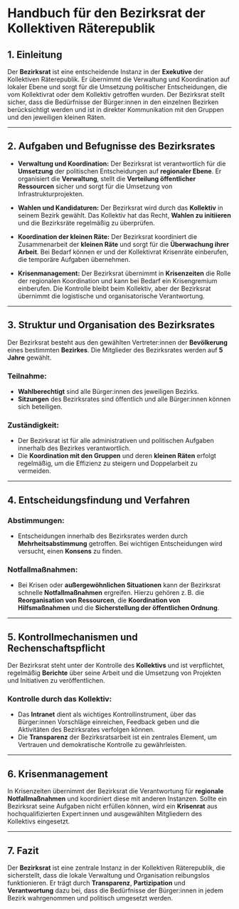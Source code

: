 
# Handbuch für den Bezirksrat der Kollektiven Räterepublik

## 1. Einleitung

Der **Bezirksrat** ist eine entscheidende Instanz in der **Exekutive** der Kollektiven Räterepublik. Er übernimmt die Verwaltung und Koordination auf lokaler Ebene und sorgt für die Umsetzung politischer Entscheidungen, die vom Kollektivrat oder dem Kollektiv getroffen wurden. Der Bezirksrat stellt sicher, dass die Bedürfnisse der Bürger:innen in den einzelnen Bezirken berücksichtigt werden und ist in direkter Kommunikation mit den Gruppen und den jeweiligen kleinen Räten.

---

## 2. Aufgaben und Befugnisse des Bezirksrates

- **Verwaltung und Koordination:** Der Bezirksrat ist verantwortlich für die **Umsetzung** der politischen Entscheidungen auf **regionaler Ebene**. Er organisiert die **Verwaltung**, stellt die **Verteilung öffentlicher Ressourcen** sicher und sorgt für die Umsetzung von Infrastrukturprojekten.
  
- **Wahlen und Kandidaturen:** Der Bezirksrat wird durch das **Kollektiv** in seinem Bezirk gewählt. Das Kollektiv hat das Recht, **Wahlen zu initiieren** und die Bezirksräte regelmäßig zu überprüfen.

- **Koordination der kleinen Räte:** Der Bezirksrat koordiniert die Zusammenarbeit der **kleinen Räte** und sorgt für die **Überwachung ihrer Arbeit**. Bei Bedarf können er und der Kollektivrat Krisenräte einberufen, die temporäre Aufgaben übernehmen.

- **Krisenmanagement:** Der Bezirksrat übernimmt in **Krisenzeiten** die Rolle der regionalen Koordination und kann bei Bedarf ein Krisengremium einberufen. Die Kontrolle bleibt beim Kollektiv, aber der Bezirksrat übernimmt die logistische und organisatorische Verantwortung.

---

## 3. Struktur und Organisation des Bezirksrates

Der Bezirksrat besteht aus den gewählten Vertreter:innen der **Bevölkerung** eines bestimmten **Bezirkes**. Die Mitglieder des Bezirksrates werden auf **5 Jahre** gewählt.

### Teilnahme:
- **Wahlberechtigt** sind alle Bürger:innen des jeweiligen Bezirks.
- **Sitzungen** des Bezirksrates sind öffentlich und alle Bürger:innen können sich beteiligen.

### Zuständigkeit:
- Der Bezirksrat ist für alle administrativen und politischen Aufgaben innerhalb des Bezirkes verantwortlich.
- Die **Koordination mit den Gruppen** und deren **kleinen Räten** erfolgt regelmäßig, um die Effizienz zu steigern und Doppelarbeit zu vermeiden.

---

## 4. Entscheidungsfindung und Verfahren

### Abstimmungen:
- Entscheidungen innerhalb des Bezirksrates werden durch **Mehrheitsabstimmung** getroffen. Bei wichtigen Entscheidungen wird versucht, einen **Konsens** zu finden.
  
### Notfallmaßnahmen:
- Bei Krisen oder **außergewöhnlichen Situationen** kann der Bezirksrat schnelle **Notfallmaßnahmen** ergreifen. Hierzu gehören z. B. die **Reorganisation von Ressourcen**, die **Koordination von Hilfsmaßnahmen** und die **Sicherstellung der öffentlichen Ordnung**.

---

## 5. Kontrollmechanismen und Rechenschaftspflicht

Der Bezirksrat steht unter der Kontrolle des **Kollektivs** und ist verpflichtet, regelmäßig **Berichte** über seine Arbeit und die Umsetzung von Projekten und Initiativen zu veröffentlichen.

### Kontrolle durch das Kollektiv:
- Das **Intranet** dient als wichtiges Kontrollinstrument, über das Bürger:innen Vorschläge einreichen, Feedback geben und die Aktivitäten des Bezirksrates verfolgen können.
- Die **Transparenz** der Bezirksratsarbeit ist ein zentrales Element, um Vertrauen und demokratische Kontrolle zu gewährleisten.

---

## 6. Krisenmanagement

In Krisenzeiten übernimmt der Bezirksrat die Verantwortung für **regionale Notfallmaßnahmen** und koordiniert diese mit anderen Instanzen. Sollte ein Bezirksrat seine Aufgaben nicht erfüllen können, wird ein **Krisenrat** aus hochqualifizierten Expert:innen und ausgewählten Mitgliedern des Kollektivs eingesetzt.

---

## 7. Fazit

Der **Bezirksrat** ist eine zentrale Instanz in der Kollektiven Räterepublik, die sicherstellt, dass die lokale Verwaltung und Organisation reibungslos funktionieren. Er trägt durch **Transparenz**, **Partizipation** und **Verantwortung** dazu bei, dass die Bedürfnisse der Bürger:innen in jedem Bezirk wahrgenommen und politisch umgesetzt werden.

